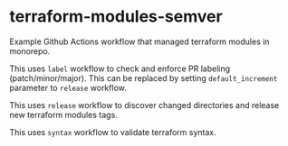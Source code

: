 # terraform-modules-semver

Example Github Actions workflow that managed terraform modules in monorepo.

This uses `label` workflow to check and enforce PR labeling (patch/minor/major). This can be replaced by setting `default_increment` parameter to `release` workflow.

This uses `release` workflow to discover changed directories and release new terraform modules tags.

This uses `syntax` workflow to validate terraform syntax.
